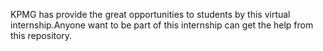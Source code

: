 KPMG has provide the great opportunities to students by this virtual internship.Anyone want to be part of this internship can get the help from this repository. 
